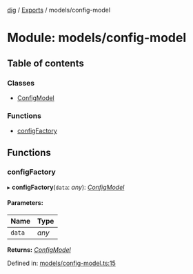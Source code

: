 [dig](../README.md) / [Exports](../modules.md) / models/config-model

# Module: models/config-model

## Table of contents

### Classes

- [ConfigModel](../classes/models/config-model.configmodel.md)

### Functions

- [configFactory](models_config_model.md#configfactory)

## Functions

### configFactory

▸ **configFactory**(`data`: *any*): [*ConfigModel*](../classes/models/config-model.configmodel.md)

#### Parameters:

Name | Type |
------ | ------ |
`data` | *any* |

**Returns:** [*ConfigModel*](../classes/models/config-model.configmodel.md)

Defined in: [models/config-model.ts:15](https://github.com/dig-platform/dig-app/blob/df110311/projects/dig/src/lib/models/config-model.ts#L15)
